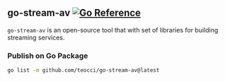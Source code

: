## go-stream-av [![Go Reference][1]][2]

`go-stream-av` is an open-source tool that with set of libraries for building streaming services.

### Publish on Go Package

```bash
go list -m github.com/teocci/go-stream-av@latest
```

[1]: https://pkg.go.dev/badge/github.com/teocci/go-stream-av.svg
[2]: https://pkg.go.dev/github.com/teocci/go-stream-av
[3]: https://github.com/teocci/go-stream-av/releases/tag/v1.0.0
